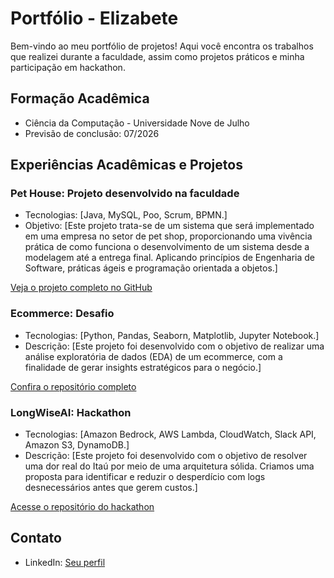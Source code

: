 # Portfólio - Elizabete

Bem-vindo ao meu portfólio de projetos! Aqui você encontra os trabalhos que realizei durante a faculdade, assim como projetos práticos e minha participação em hackathon.

## Formação Acadêmica

- Ciência da Computação - Universidade Nove de Julho
- Previsão de conclusão: 07/2026

## Experiências Acadêmicas e Projetos

### Pet House: Projeto desenvolvido na faculdade

- Tecnologias: [Java, MySQL, Poo, Scrum, BPMN.]
- Objetivo: [Este projeto trata-se de um sistema que será implementado em uma empresa no setor de pet shop, proporcionando uma vivência prática de como funciona o desenvolvimento de um sistema desde a modelagem até a entrega final. Aplicando princípios de Engenharia de Software, práticas ágeis e programação orientada a objetos.]

[ Veja o projeto completo no GitHub](https://github.com/Elizabeel/PetHouse)

### Ecommerce: Desafio
- Tecnologias: [Python, Pandas, Seaborn, Matplotlib, Jupyter Notebook.]
- Descrição: [Este projeto foi desenvolvido com o objetivo de realizar uma análise exploratória de dados (EDA) de um ecommerce, com a finalidade de gerar insights estratégicos para o negócio.]

[ Confira o repositório completo](https://github.com/Elizabeel/Ecommerce)

### LongWiseAI: Hackathon
- Tecnologias: [Amazon Bedrock, AWS Lambda, CloudWatch, Slack API, Amazon S3, DynamoDB.]
- Descrição: [Este projeto foi desenvolvido com o objetivo de resolver uma dor real do Itaú por meio de uma arquitetura sólida. Criamos uma proposta para identificar e reduzir o desperdício com logs desnecessários antes que gerem custos.]

[ Acesse o repositório do hackathon](https://github.com/Elizabeel/Hackathon-LongWiseAI)

## Contato

- LinkedIn: [Seu perfil]([https://www.linkedin.com/in/seu-perfil](https://www.linkedin.com/in/elizabeteoliveirasantos/))


